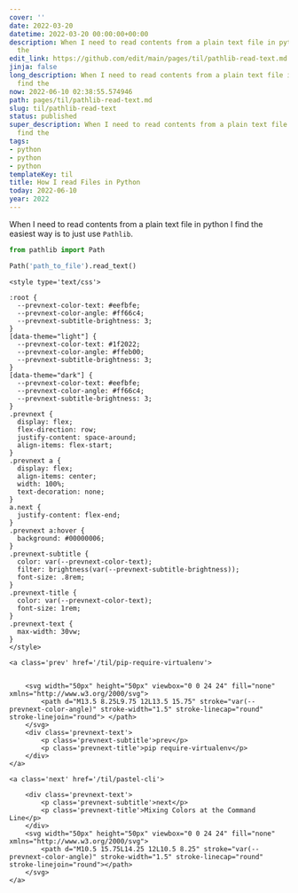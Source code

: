 ```yaml
---
cover: ''
date: 2022-03-20
datetime: 2022-03-20 00:00:00+00:00
description: When I need to read contents from a plain text file in python I find
  the
edit_link: https://github.com/edit/main/pages/til/pathlib-read-text.md
jinja: false
long_description: When I need to read contents from a plain text file in python I
  find the
now: 2022-06-10 02:38:55.574946
path: pages/til/pathlib-read-text.md
slug: til/pathlib-read-text
status: published
super_description: When I need to read contents from a plain text file in python I
  find the
tags:
- python
- python
- python
templateKey: til
title: How I read Files in Python
today: 2022-06-10
year: 2022
---
```


When I need to read contents from a plain text file in python I find the
easiest way is to just use `Pathlib`.

``` python
from pathlib import Path

Path('path_to_file').read_text()
```
<div class='prevnext'>

    <style type='text/css'>

    :root {
      --prevnext-color-text: #eefbfe;
      --prevnext-color-angle: #ff66c4;
      --prevnext-subtitle-brightness: 3;
    }
    [data-theme="light"] {
      --prevnext-color-text: #1f2022;
      --prevnext-color-angle: #ffeb00;
      --prevnext-subtitle-brightness: 3;
    }
    [data-theme="dark"] {
      --prevnext-color-text: #eefbfe;
      --prevnext-color-angle: #ff66c4;
      --prevnext-subtitle-brightness: 3;
    }
    .prevnext {
      display: flex;
      flex-direction: row;
      justify-content: space-around;
      align-items: flex-start;
    }
    .prevnext a {
      display: flex;
      align-items: center;
      width: 100%;
      text-decoration: none;
    }
    a.next {
      justify-content: flex-end;
    }
    .prevnext a:hover {
      background: #00000006;
    }
    .prevnext-subtitle {
      color: var(--prevnext-color-text);
      filter: brightness(var(--prevnext-subtitle-brightness));
      font-size: .8rem;
    }
    .prevnext-title {
      color: var(--prevnext-color-text);
      font-size: 1rem;
    }
    .prevnext-text {
      max-width: 30vw;
    }
    </style>
    
    <a class='prev' href='/til/pip-require-virtualenv'>
    

        <svg width="50px" height="50px" viewbox="0 0 24 24" fill="none" xmlns="http://www.w3.org/2000/svg">
            <path d="M13.5 8.25L9.75 12L13.5 15.75" stroke="var(--prevnext-color-angle)" stroke-width="1.5" stroke-linecap="round" stroke-linejoin="round"> </path>
        </svg>
        <div class='prevnext-text'>
            <p class='prevnext-subtitle'>prev</p>
            <p class='prevnext-title'>pip require-virtualenv</p>
        </div>
    </a>
    
    <a class='next' href='/til/pastel-cli'>
    
        <div class='prevnext-text'>
            <p class='prevnext-subtitle'>next</p>
            <p class='prevnext-title'>Mixing Colors at the Command Line</p>
        </div>
        <svg width="50px" height="50px" viewbox="0 0 24 24" fill="none" xmlns="http://www.w3.org/2000/svg">
            <path d="M10.5 15.75L14.25 12L10.5 8.25" stroke="var(--prevnext-color-angle)" stroke-width="1.5" stroke-linecap="round" stroke-linejoin="round"></path>
        </svg>
    </a>
  </div>